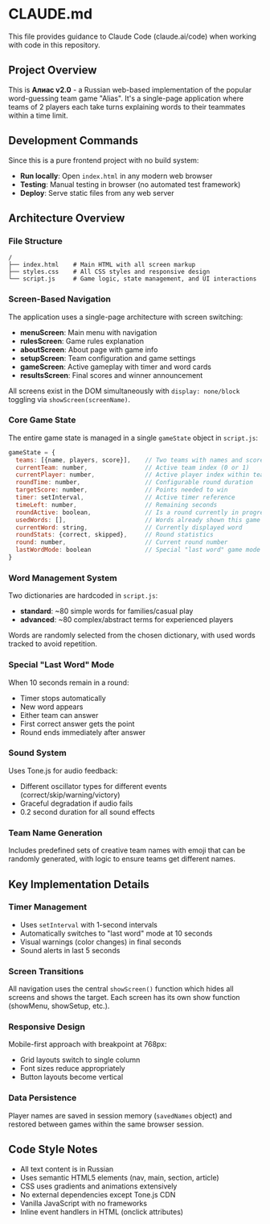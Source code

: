 # CLAUDE.md

This file provides guidance to Claude Code (claude.ai/code) when working with code in this repository.

## Project Overview

This is **Алиас v2.0** - a Russian web-based implementation of the popular word-guessing team game "Alias". It's a single-page application where teams of 2 players each take turns explaining words to their teammates within a time limit.

## Development Commands

Since this is a pure frontend project with no build system:

- **Run locally**: Open `index.html` in any modern web browser
- **Testing**: Manual testing in browser (no automated test framework)
- **Deploy**: Serve static files from any web server

## Architecture Overview

### File Structure
```
/
├── index.html    # Main HTML with all screen markup
├── styles.css    # All CSS styles and responsive design
└── script.js     # Game logic, state management, and UI interactions
```

### Screen-Based Navigation
The application uses a single-page architecture with screen switching:
- **menuScreen**: Main menu with navigation
- **rulesScreen**: Game rules explanation
- **aboutScreen**: About page with game info
- **setupScreen**: Team configuration and game settings
- **gameScreen**: Active gameplay with timer and word cards
- **resultsScreen**: Final scores and winner announcement

All screens exist in the DOM simultaneously with `display: none/block` toggling via `showScreen(screenName)`.

### Core Game State
The entire game state is managed in a single `gameState` object in `script.js`:

```javascript
gameState = {
  teams: [{name, players, score}],    // Two teams with names and scores
  currentTeam: number,                // Active team index (0 or 1)
  currentPlayer: number,              // Active player index within team
  roundTime: number,                  // Configurable round duration
  targetScore: number,                // Points needed to win
  timer: setInterval,                 // Active timer reference
  timeLeft: number,                   // Remaining seconds
  roundActive: boolean,               // Is a round currently in progress
  usedWords: [],                      // Words already shown this game
  currentWord: string,                // Currently displayed word
  roundStats: {correct, skipped},     // Round statistics
  round: number,                      // Current round number
  lastWordMode: boolean               // Special "last word" game mode
}
```

### Word Management System
Two dictionaries are hardcoded in `script.js`:
- **standard**: ~80 simple words for families/casual play
- **advanced**: ~80 complex/abstract terms for experienced players

Words are randomly selected from the chosen dictionary, with used words tracked to avoid repetition.

### Special "Last Word" Mode
When 10 seconds remain in a round:
- Timer stops automatically
- New word appears
- Either team can answer
- First correct answer gets the point
- Round ends immediately after answer

### Sound System
Uses Tone.js for audio feedback:
- Different oscillator types for different events (correct/skip/warning/victory)
- Graceful degradation if audio fails
- 0.2 second duration for all sound effects

### Team Name Generation
Includes predefined sets of creative team names with emoji that can be randomly generated, with logic to ensure teams get different names.

## Key Implementation Details

### Timer Management
- Uses `setInterval` with 1-second intervals
- Automatically switches to "last word" mode at 10 seconds
- Visual warnings (color changes) in final seconds
- Sound alerts in last 5 seconds

### Screen Transitions
All navigation uses the central `showScreen()` function which hides all screens and shows the target. Each screen has its own show function (showMenu, showSetup, etc.).

### Responsive Design
Mobile-first approach with breakpoint at 768px:
- Grid layouts switch to single column
- Font sizes reduce appropriately
- Button layouts become vertical

### Data Persistence
Player names are saved in session memory (`savedNames` object) and restored between games within the same browser session.

## Code Style Notes

- All text content is in Russian
- Uses semantic HTML5 elements (nav, main, section, article)
- CSS uses gradients and animations extensively
- No external dependencies except Tone.js CDN
- Vanilla JavaScript with no frameworks
- Inline event handlers in HTML (onclick attributes)